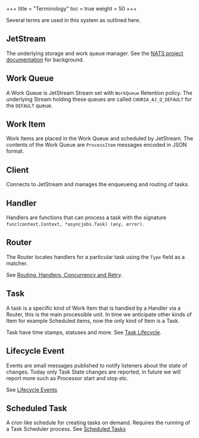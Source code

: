 +++
title = "Terminology"
toc = true
weight = 50
+++

Several terms are used in this system as outlined here.

## JetStream

The underlying storage and work queue manager. See the [NATS project documentation](https://docs.nats.io/nats-concepts/jetstream) for background.

## Work Queue

A Work Queue is JetStream Stream set with `WorkQueue` Retention policy. The underlying Stream holding these queues are called `CHORIA_AJ_Q_DEFAULT` for the `DEFAULT` queue.

## Work Item

Work Items are placed in the Work Queue and scheduled by JetStream. The contents of the Work Queue are `ProcessItem` messages encoded in JSON format.

## Client

Connects to JetStream and manages the enqueueing and routing of tasks.

## Handler

Handlers are functions that can process a task with the signature `func(context.Context, *asyncjobs.Task) (any, error)`.

## Router

The Router locates handlers for a particular task using the `Type` field as a matcher.

See [Routing, Handlers, Concurrency and Retry](../routing-concurrency-retry/).

## Task

A task is a specific kind of Work Item that is handled by a Handler via a Router, this is the main processible unit. In time we anticipate other kinds of Item for example Scheduled items, now the only kind of Item is a Task.

Task have time stamps, statuses and more. See [Task Lifecycle](../task-lifecycle/).

## Lifecycle Event

Events are small messages published to notify listeners about the state of changes. Today only Task State changes are reported, in future we will report more such as Processor start and stop etc.

See [Lifecycle Events](../lifecycle-events/)

## Scheduled Task

A cron like schedule for creating tasks on demand. Requires the running of a Task Scheduler process.  See [Scheduled Tasks](../../overview/scheduled-tasks/)
